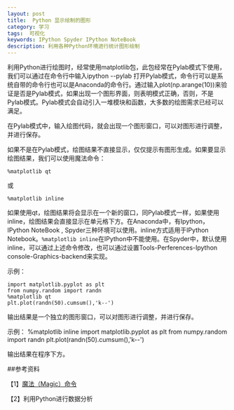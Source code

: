 ```yaml
---
layout: post
title:  Python 显示绘制的图形
category: 学习
tags:  可视化        
keywords: IPython Spyder IPython NoteBook
description: 利用各种Python环境进行统计图形绘制
---
```


利用Python进行绘图时，经常使用matplotlib包，此包经常在Pylab模式下使用，我们可以通过在命令行中输入ipython --pylab 打开Pylab模式，命令行可以是系统自带的命令行也可以是Anaconda的命令行。通过输入plot(np.arange(10))来验证是否是Pylab模式，如果出现一个图形界面，则表明模式正确，否则，不是Pylab模式。Pylab模式会自动引入一堆模块和函数，大多数的绘图需求已经可以满足。

在Pylab模式中，输入绘图代码，就会出现一个图形窗口，可以对图形进行调整，并进行保存。

如果不是在Pylab模式，绘图结果不直接显示，仅仅提示有图形生成。如果要显示绘图结果，我们可以使用魔法命令：

`%matplotlib qt`

或

`%matplotlib inline` 

如果使用qt，绘图结果将会显示在一个新的窗口，同Pylab模式一样，如果使用inline，绘图结果会直接显示在单元格下方。在Anaconda中，有Ipython，IPython NoteBook , Spyder三种环境可以使用。inline方式适用于IPython Notebook。`%matplotlib inline`在IPython中不能使用。在Spyder中，默认使用inline，可以通过上述命令修改，也可以通过设置Tools-Perferences-Ipython console-Graphics-backend来实现。

示例：

    import matplotlib.pyplot as plt
    from numpy.random import randn
    %matplotlib qt
    plt.plot(randn(50).cumsum(),'k--')

输出结果是一个独立的图形窗口，可以对图形进行调整，并进行保存。

示例：
    %matplotlib inline
    import matplotlib.pyplot as plt
    from numpy.random import randn
    plt.plot(randn(50).cumsum(),'k--')

输出结果在程序下方。

##参考资料

【1】[魔法（Magic）命令](http://hyry.dip.jp/tech/book/page/scipynew/ipython-200-notebook-magic.html)

【2】利用Python进行数据分析